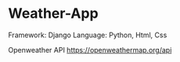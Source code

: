 # Weather-App

Framework: Django
Language: Python, Html, Css

Openweather API https://openweathermap.org/api

